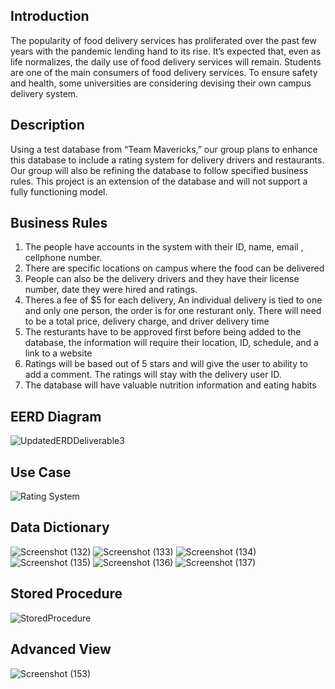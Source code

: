 
## <b>Introduction</b>

The popularity of food delivery services has proliferated over the past few years with the pandemic lending hand to its rise. It’s expected that, even as life normalizes, the daily use of food delivery services will remain. Students are one of the main consumers of food delivery services. To ensure safety and health, some universities are considering devising their own campus delivery system.

## <b>Description</b>

Using a test database from “Team Mavericks,” our group plans to enhance this database to include a rating system for delivery drivers and restaurants. Our group will also be refining the database to follow specified business rules. This project is an extension of the database and will not support a fully functioning model.

## <b>Business Rules</b>

1. The people have accounts in the system with their ID, name, email , cellphone number. 
2. There are specific locations on campus where the food can be delivered
3. People can also be the delivery drivers and they have their license number, date they were hired and ratings.
4. Theres a fee of $5 for each delivery,  An individual delivery is tied to one and only one person, the order is for one resturant only. There will need to be a total price, delivery charge, and driver delivery time
5. The resturants have to be approved first before being added to the database, the information will require their location, ID, schedule, and a link to a website
6. Ratings will be based out of 5 stars and will give the user to ability to add a comment. The ratings will stay with the delivery user ID.
7. The database will have valuable nutrition information and eating habits


## <b>EERD Diagram</b>

![UpdatedERDDeliverable3](https://user-images.githubusercontent.com/78045412/114319999-db26bc00-9ae1-11eb-9195-a6cb32954c34.png)


## <b>Use Case</b>

![Rating System](https://user-images.githubusercontent.com/78045412/113455609-17b73100-93d9-11eb-9441-16d10cd8318e.png)


## <b>Data Dictionary</b>
![Screenshot (132)](https://user-images.githubusercontent.com/81653751/113455710-58af4580-93d9-11eb-983d-7f9f0066128c.png)
![Screenshot (133)](https://user-images.githubusercontent.com/81653751/113455711-59e07280-93d9-11eb-8396-d99d416c49e2.png)
![Screenshot (134)](https://user-images.githubusercontent.com/81653751/113455713-5baa3600-93d9-11eb-8e4c-821b22e85f2a.png)
![Screenshot (135)](https://user-images.githubusercontent.com/81653751/113455715-5cdb6300-93d9-11eb-95d5-c623b5cbbf53.png)
![Screenshot (136)](https://user-images.githubusercontent.com/81653751/113455716-5e0c9000-93d9-11eb-885c-bf88db227d32.png)
![Screenshot (137)](https://user-images.githubusercontent.com/81653751/113455722-61078080-93d9-11eb-8024-f0bf24f334a6.png)


## <b>Stored Procedure</b>
![StoredProcedure](https://user-images.githubusercontent.com/78045412/116761793-927a6880-a9e6-11eb-99f4-4b59cb0d49ed.png)


## <b>Advanced View</b>
![Screenshot (153)](https://user-images.githubusercontent.com/81653751/116629373-11a46980-a91f-11eb-9bfe-1857ce8052e1.png)
